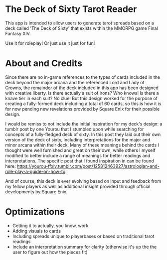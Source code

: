 # The Deck of Sixty Tarot Reader
This app is intended to allow users to generate tarot spreads based on a deck called 'The Deck of Sixty' that exists within the MMORPG game Final Fantasy XIV.

Use it for roleplay! Or just use it just for fun!

# About and Credits
Since there are no in-game references to the types of cards included in the deck beyond the major arcana and the referenced Lord and Lady of Crowns, the remainder of the deck included in this app has been designed with creative liberty. Is there actually a suit of irons? Who knows! Is there a knave tier in each suit? No clue! But this design worked for the purpose of creating a fully-formed deck including a total of 60 cards, so this is how it is for now pending new revelations provided by Square Enix for their possible design.

I would be remiss to not include the initial inspiration for my deck's design: a tumblr post by one Yourou that I stumbled upon while searching for concepts of a fully-fledged deck of sixty. In this post they laid out their own version of the deck of sixty, including interpretations for the major and minor arcana within their deck. Many of these meanings behind the cards I thought were well furnished and great on their own, while others I myself modified to better include a range of meanings for better readings and interpretations. The specific post that I found inspiration in can be found here: https://yourou-ffxiv.tumblr.com/post/125812463927/astrologian-and-role-play-a-guide-on-how-to

And of course, this deck is ever evolving based on input and feedback from my fellow players as well as additional insight provided through official developments by Square Enix.

# Optimizations
* Getting it to actually, you know, work
* Adding visuals to cards
* Including spreads unique to playerbases or based on traditional tarot readings
* Include an interpretation summary for clarity (otherwise it's up the the user to figure out how the pieces fit)
